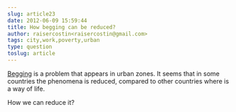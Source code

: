 ```yaml
---
slug: article23
date: 2012-06-09 15:59:44
title: How begging can be reduced?
author: raisercostin<raisercostin@gmail.com>
tags: city,work,poverty,urban
type: question
toslug: article
---
```

<p><a href="http://en.wikipedia.org/wiki/Begging">Begging</a> is a problem that appears in urban zones.
It seems that in some countries the phenomena is reduced, compared to other countries where is a way of life. </p>
<p>How we can reduce it?</p>
